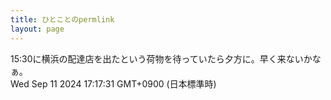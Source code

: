 ```yaml
---
title: ひとことのpermlink
layout: page
---
```

<div class="box" dt="1726042651302">
  15:30に横浜の配達店を出たという荷物を待っていたら夕方に。早く来ないかなぁ。
  <div class="content is-small">Wed Sep 11 2024 17:17:31 GMT+0900 (日本標準時)</div>
</div>